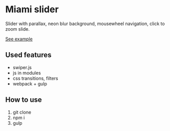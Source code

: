 <h1>Miami slider</h1>
<p>Slider with parallax, neon blur background, mousewheel navigation, click to zoom slide.</p>
<p><a href="https://systemshock89.github.io/miami-slider/">See example</a></p>

<h2>Used features</h2>
<ul>
    <li>swiper.js</li>
    <li>js in modules</li>
    <li>css transitions, filters</li>
    <li>webpack + gulp</li>
</ul>

<h2>How to use</h2>
<ol>
    <li>git clone</li>
    <li>npm i</li>
    <li>gulp</li>
</ol>